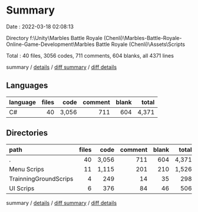 # Summary

Date : 2022-03-18 02:08:13

Directory f:\Unity\Marbles Battle Royale (Chenli)\Marbles-Battle-Royale-Online-Game-Development\Marbles Battle Royale (Chenli)\Assets\Scripts

Total : 40 files,  3056 codes, 711 comments, 604 blanks, all 4371 lines

summary / [details](details.md) / [diff summary](diff.md) / [diff details](diff-details.md)

## Languages
| language | files | code | comment | blank | total |
| :--- | ---: | ---: | ---: | ---: | ---: |
| C# | 40 | 3,056 | 711 | 604 | 4,371 |

## Directories
| path | files | code | comment | blank | total |
| :--- | ---: | ---: | ---: | ---: | ---: |
| . | 40 | 3,056 | 711 | 604 | 4,371 |
| Menu Scrips | 11 | 1,115 | 201 | 210 | 1,526 |
| TrainningGroundScrips | 4 | 249 | 14 | 35 | 298 |
| UI Scrips | 6 | 376 | 84 | 46 | 506 |

summary / [details](details.md) / [diff summary](diff.md) / [diff details](diff-details.md)